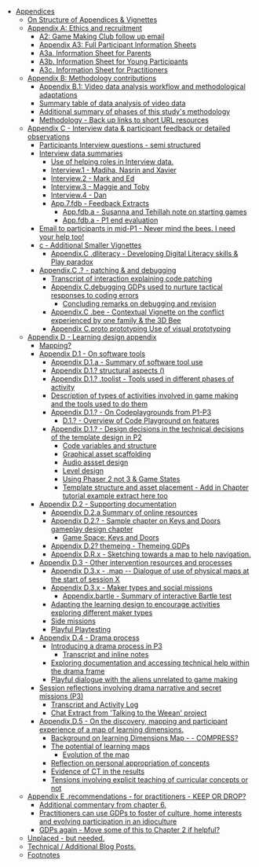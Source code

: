 -   [Appendices](#appendices)
    -   [On Structure of Appendices &
        Vignettes](#on-structure-of-appendices-vignettes)
    -   [Appendix A: Ethics and
        recruitment](#appendix-a-ethics-and-recruitment)
        -   [A2: Game Making Club follow up
            email](#a2-game-making-club-follow-up-email)
        -   [Appendix A3: Full Participant Information
            Sheets](#appendix-a3-full-participant-information-sheets)
        -   [A3a. Information Sheet for
            Parents](#a3a.-information-sheet-for-parents)
        -   [A3b. Information Sheet for Young
            Participants](#a3b.-information-sheet-for-young-participants)
        -   [A3c. Information Sheet for
            Practitioners](#a3c.-information-sheet-for-practitioners)
    -   [Appendix B: Methodology
        contributions](#appendix-b-methodology-contributions)
        -   [Appendix B.1: Video data analysis workflow and
            methodological
            adaptations](#appendix-b.1-video-data-analysis-workflow-and-methodological-adaptations)
        -   [Summary table of data analysis of video
            data](#summary-table-of-data-analysis-of-video-data)
        -   [Additional summary of phases of this study's
            methodology](#additional-summary-of-phases-of-this-studys-methodology)
        -   [Methodology - Back up links to short URL
            resources](#methodology---back-up-links-to-short-url-resources)
    -   [Appendix C - Interview data & participant feedback or detailed
        observations](#appendix-c---interview-data-participant-feedback-or-detailed-observations)
        -   [Participants Interview questions - semi
            structured](#participants-interview-questions---semi-structured)
        -   [Interview data summaries](#interview-data-summaries)
            -   [Use of helping roles in Interview
                data.](#use-of-helping-roles-in-interview-data.)
            -   [Interview.1 - Madiha, Nasrin and
                Xavier](#interview.1---madiha-nasrin-and-xavier)
            -   [Interview.2 - Mark and Ed](#interview.2---mark-and-ed)
            -   [Interview.3 - Maggie and
                Toby](#interview.3---maggie-and-toby)
            -   [Interview.4 - Dan](#interview.4---dan)
            -   [App.7.fdb - Feedback
                Extracts](#app.7.fdb---feedback-extracts)
                -   [App.fdb.a - Susanna and Tehillah note on starting
                    games](#app.fdb.a---susanna-and-tehillah-note-on-starting-games)
                -   [App.fdb.a - P1 end
                    evaluation](#app.fdb.a---p1-end-evaluation)
        -   [Email to participants in mid-P1 - Never mind the bees. I
            need your help
            too!](#email-to-participants-in-mid-p1---never-mind-the-bees.-i-need-your-help-too)
        -   [c - Additional Smaller
            Vignettes](#c---additional-smaller-vignettes)
            -   [Appendix.C .dliteracy - Developing Digital Literacy
                skills & Play
                paradox](#appendix.c-.dliteracy---developing-digital-literacy-skills-play-paradox)
        -   [Appendix.C .? - patching & and
            debugging](#appendix.c-.---patching-and-debugging)
            -   [Transcript of interaction explaining code
                patching](#transcript-of-interaction-explaining-code-patching)
            -   [Appendix C.debugging GDPs used to nurture tactical
                responses to coding
                errors](#appendix-c.debugging-gdps-used-to-nurture-tactical-responses-to-coding-errors)
                -   [Concluding remarks on debugging and
                    revision](#concluding-remarks-on-debugging-and-revision)
            -   [Appendix.C .bee - Contextual Vignette on the conflict
                experienced by one family & the 3D
                Bee](#appendix.c-.bee---contextual-vignette-on-the-conflict-experienced-by-one-family-the-3d-bee)
            -   [Appendix C.proto prototyping Use of visual
                prototyping](#appendix-c.proto-prototyping-use-of-visual-prototyping)
    -   [Appendix D - Learning design
        appendix](#appendix-d---learning-design-appendix)
        -   [Mapping?](#mapping)
        -   [Appendix D.1 - On software
            tools](#appendix-d.1---on-software-tools)
            -   [Appendix D.1.a - Summary of software tool
                use](#appendix-d.1.a---summary-of-software-tool-use)
            -   [Appendix D.1.? structural aspects
                ()](#appendix-d.1.-structural-aspects)
            -   [Appendix D.1.? .toolist - Tools used in different
                phases of
                activity](#appendix-d.1.-.toolist---tools-used-in-different-phases-of-activity)
            -   [Description of types of activities involved in game
                making and the tools used to do
                them](#description-of-types-of-activities-involved-in-game-making-and-the-tools-used-to-do-them)
            -   [Appendix D.1.? - On Codeplaygrounds from
                P1-P3](#appendix-d.1.---on-codeplaygrounds-from-p1-p3)
                -   [D.1.? - Overview of Code Playground on
                    features](#d.1.---overview-of-code-playground-on-features)
            -   [Appendix D.1.? - Design decisions in the technical
                decisions of the template design in
                P2](#appendix-d.1.---design-decisions-in-the-technical-decisions-of-the-template-design-in-p2)
                -   [Code variables and
                    structure](#code-variables-and-structure)
                -   [Graphical asset
                    scaffolding](#graphical-asset-scaffolding)
                -   [Audio assset design](#audio-assset-design)
                -   [Level design](#level-design)
                -   [Using Phaser 2 not 3 & Game
                    States](#using-phaser-2-not-3-game-states)
                -   [Template structure and asset placement - Add in
                    Chapter tutorial example extract here
                    too](#template-structure-and-asset-placement---add-in-chapter-tutorial-example-extract-here-too)
        -   [Appendix D.2 - Supporting
            documentation](#appendix-d.2---supporting-documentation)
            -   [Appendix D.2.a Summary of online
                resources](#appendix-d.2.a-summary-of-online-resources)
            -   [Appendix D.2.? - Sample chapter on Keys and Doors
                gameplay design
                chapter](#appendix-d.2.---sample-chapter-on-keys-and-doors-gameplay-design-chapter)
                -   [Game Space: Keys and
                    Doors](#game-space-keys-and-doors)
            -   [Appendix D.2? themeing - Themeing
                GDPs](#appendix-d.2-themeing---themeing-gdps)
            -   [Appendix D.R.x - Sketching towards a map to help
                navigation.](#appendix-d.r.x---sketching-towards-a-map-to-help-navigation.)
        -   [Appendix D.3 - Other intervention resources and
            processes](#appendix-d.3---other-intervention-resources-and-processes)
            -   [Appendix D.3.x - .map -- Dialogue of use of physical
                maps at the start of session
                X](#appendix-d.3.x---.map-dialogue-of-use-of-physical-maps-at-the-start-of-session-x)
            -   [Appendix D.3.x - Maker types and social
                missions](#appendix-d.3.x---maker-types-and-social-missions)
                -   [Appendix.bartle - Summary of interactive Bartle
                    test](#appendix.bartle---summary-of-interactive-bartle-test)
            -   [Adapting the learning design to encourage activities
                exploring different maker
                types](#adapting-the-learning-design-to-encourage-activities-exploring-different-maker-types)
            -   [Side missions](#side-missions)
            -   [Playful Playtesting](#playful-playtesting)
        -   [Appendix D.4 - Drama
            process](#appendix-d.4---drama-process)
            -   [Introducing a drama process in
                P3](#introducing-a-drama-process-in-p3)
                -   [Transcript and inline
                    notes](#transcript-and-inline-notes)
            -   [Exploring documentation and accessing technical help
                within the drama
                frame](#exploring-documentation-and-accessing-technical-help-within-the-drama-frame)
            -   [Playful dialogue with the aliens unrelated to game
                making](#playful-dialogue-with-the-aliens-unrelated-to-game-making)
        -   [Session reflections involving drama narrative and secret
            missions
            (P3)](#session-reflections-involving-drama-narrative-and-secret-missions-p3)
            -   [Transcript and Activity
                Log](#transcript-and-activity-log)
            -   [Chat Extract from 'Talking to the Weean'
                project](#chat-extract-from-talking-to-the-weean-project)
        -   [Appendix.D.5 - On the discovery, mapping and participant
            experience of a map of learning
            dimensions.](#appendix.d.5---on-the-discovery-mapping-and-participant-experience-of-a-map-of-learning-dimensions.)
            -   [Background on learning Dimensions Map - -
                COMPRESS?](#background-on-learning-dimensions-map-----compress)
            -   [The potential of learning
                maps](#the-potential-of-learning-maps)
                -   [Evolution of the map](#evolution-of-the-map)
            -   [Reflection on personal appropriation of
                concepts](#reflection-on-personal-appropriation-of-concepts)
            -   [Evidence of CT in the
                results](#evidence-of-ct-in-the-results)
            -   [Tensions involving explicit teaching of curricular
                concepts or
                not](#tensions-involving-explicit-teaching-of-curricular-concepts-or-not)
    -   [Appendix E .recommendations - for practitioners - KEEP OR
        DROP?](#appendix-e-.recommendations---for-practitioners---keep-or-drop)
        -   [Additional commentary from chapter
            6.](#additional-commentary-from-chapter-6.)
        -   [Practitioners can use GDPs to foster of culture, home
            interests and evolving participation in an
            idioculture](#practitioners-can-use-gdps-to-foster-of-culture-home-interests-and-evolving-participation-in-an-idioculture)
        -   [GDPs again - Move some of this to Chapter 2 if
            helpful?](#gdps-again---move-some-of-this-to-chapter-2-if-helpful)
    -   [Unplaced - but needed.](#unplaced---but-needed.)
    -   [Technical / Additional Blog
        Posts.](#technical-additional-blog-posts.)
    -   [Footnotes](#footnotes)
